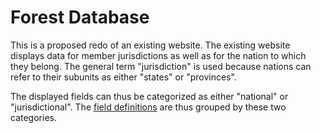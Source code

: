 # Forest Database

This is a proposed redo of an existing website. The existing website displays data for member jurisdictions as well as for the nation to which they belong. The general term "jurisdiction" is used because nations can refer to their subunits as either "states" or "provinces".

The displayed fields can thus be categorized as either "national" or "jurisdictional". The [field definitions](config/field-defs.yml) are thus grouped by these two categories.

